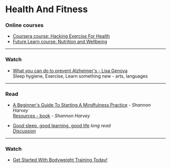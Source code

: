 # Health And Fitness

### Online courses
- [Coursera course: Hacking Exercise For Health](hackexercise.md)
- [Future Learn course: Nutrition and Wellbeing](nutrition-wellbeing.md)

---

### Watch

- [What you can do to prevent Alzheimer's - Lisa Genova](https://www.ted.com/talks/lisa_genova_what_you_can_do_to_prevent_alzheimer_s#t-12210)  
Sleep hygiene, Exercise, Learn something new - arts, languages  

---

### Read
- [A Beginner's Guide To Starting A Mindfulness Practice](https://www.shannonharvey.com/blogs/blog/my-year-of-living-mindfully-a-beginners-guide-to-starting-a-mindfulness-practice) - _Shannon Harvey_  
[Resources - book](https://www.shannonharvey.com/blogs/resources) - _Shannon Harvey_  
 
- [Good sleep, good learning, good life](https://supermemo.guru/wiki/Good_sleep,_good_learning,_good_life)  *long read*  
*[Discussion](https://news.ycombinator.com/item?id=24737026)* 

---
### Watch

- [Get Started With Bodyweight Training Today!](https://www.nerdfitness.com/blog/work-out-at-home-at-the-office-or-anywhere-you-want-how-to-get-started-with-bodyweight-training-today/) 